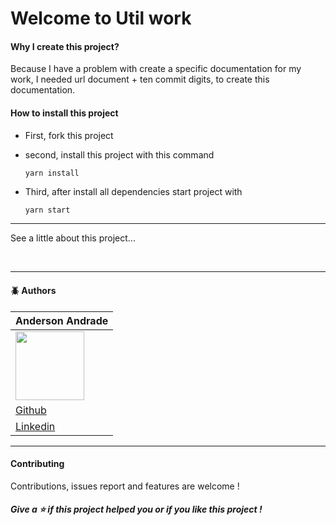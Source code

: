 # Welcome to Util work

#### Why I create this project? 

Because I have a problem with create a specific documentation for my work, I needed  url document + ten commit digits, to create this documentation.

#### How to install this project 

- First, fork this project

- second, install this project with this command

  ```bash
  yarn install
  ```

- Third, after install all dependencies start project with 

  ```
  yarn start
  ```

---

See a little about this project...

<img src=" ">

<img src=" ">

---

#### 🪲 Authors

| Anderson Andrade                                             |
| ------------------------------------------------------------ |
| <img src="https://avatars0.githubusercontent.com/u/31743641?s=400&u=b6d9e1c428279846440325b0fae90f4b9c4d1d98&v=4" width="110"> |
| <a href="https://github.com/AndersonAndrad">Github</a>       |
| <a href="https://www.linkedin.com/in/AndersonAndrad/">Linkedin</a> |

----

#### Contributing

Contributions, issues report and features are welcome !

##### Give a ⭐ if this project helped you or if you like this project !
